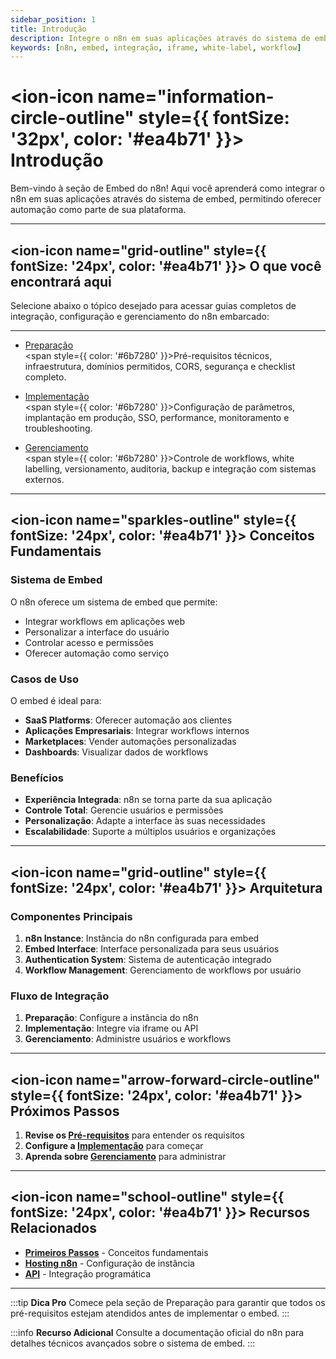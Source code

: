 ```yaml
---
sidebar_position: 1
title: Introdução
description: Integre o n8n em suas aplicações através do sistema de embed
keywords: [n8n, embed, integração, iframe, white-label, workflow]
---
```



# <ion-icon name="information-circle-outline" style={{ fontSize: '32px', color: '#ea4b71' }}></ion-icon> Introdução

Bem-vindo à seção de Embed do n8n! Aqui você aprenderá como integrar o n8n em suas aplicações através do sistema de embed, permitindo oferecer automação como parte de sua plataforma.

---

## <ion-icon name="grid-outline" style={{ fontSize: '24px', color: '#ea4b71' }}></ion-icon> O que você encontrará aqui

Selecione abaixo o tópico desejado para acessar guias completos de integração, configuração e gerenciamento do n8n embarcado:

---

- [ Preparação](./preparacao)
  <br/><span style={{ color: '#6b7280' }}>Pré-requisitos técnicos, infraestrutura, domínios permitidos, CORS, segurança e checklist completo.</span>

- [ Implementação](./implementacao)
  <br/><span style={{ color: '#6b7280' }}>Configuração de parâmetros, implantação em produção, SSO, performance, monitoramento e troubleshooting.</span>

- [ Gerenciamento](./gerenciamento)
  <br/><span style={{ color: '#6b7280' }}>Controle de workflows, white labelling, versionamento, auditoria, backup e integração com sistemas externos.</span>

---

## <ion-icon name="sparkles-outline" style={{ fontSize: '24px', color: '#ea4b71' }}></ion-icon> Conceitos Fundamentais

###  Sistema de Embed
O n8n oferece um sistema de embed que permite:
-  Integrar workflows em aplicações web
-  Personalizar a interface do usuário
-  Controlar acesso e permissões
-  Oferecer automação como serviço

###  Casos de Uso
O embed é ideal para:
- **SaaS Platforms**: Oferecer automação aos clientes
- **Aplicações Empresariais**: Integrar workflows internos
- **Marketplaces**: Vender automações personalizadas
- **Dashboards**: Visualizar dados de workflows

###  Benefícios
- **Experiência Integrada**: n8n se torna parte da sua aplicação
- **Controle Total**: Gerencie usuários e permissões
- **Personalização**: Adapte a interface às suas necessidades
- **Escalabilidade**: Suporte a múltiplos usuários e organizações

---

## <ion-icon name="grid-outline" style={{ fontSize: '24px', color: '#ea4b71' }}></ion-icon> Arquitetura

###  Componentes Principais
1. **n8n Instance**: Instância do n8n configurada para embed
2. **Embed Interface**: Interface personalizada para seus usuários
3. **Authentication System**: Sistema de autenticação integrado
4. **Workflow Management**: Gerenciamento de workflows por usuário

###  Fluxo de Integração
1. **Preparação**: Configure a instância do n8n
2. **Implementação**: Integre via iframe ou API
3. **Gerenciamento**: Administre usuários e workflows

---

## <ion-icon name="arrow-forward-circle-outline" style={{ fontSize: '24px', color: '#ea4b71' }}></ion-icon> Próximos Passos

1. **Revise os [Pré-requisitos](./preparacao/prerequisitos)** para entender os requisitos
2. **Configure a [Implementação](./implementacao/configuracao)** para começar
3. **Aprenda sobre [Gerenciamento](./gerenciamento/gerenciar-workflows)** para administrar

---

## <ion-icon name="school-outline" style={{ fontSize: '24px', color: '#ea4b71' }}></ion-icon> Recursos Relacionados

- **[Primeiros Passos](/primeiros-passos/instalacao)** - Conceitos fundamentais
- **[Hosting n8n](../hosting-n8n/instalacao)** - Configuração de instância
- **[API](../api)** - Integração programática

---

:::tip **Dica Pro**
Comece pela seção de Preparação para garantir que todos os pré-requisitos estejam atendidos antes de implementar o embed.
:::

:::info **Recurso Adicional**
Consulte a documentação oficial do n8n para detalhes técnicos avançados sobre o sistema de embed.
::: 
